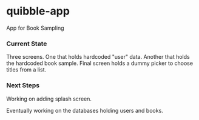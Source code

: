 # quibble-app
App for Book Sampling

### Current State

Three screens. One that holds hardcoded "user" data. Another that holds the hardcoded book sample. Final screen holds a dummy picker to choose titles from a list.

### Next Steps

Working on adding splash screen.

Eventually working on the databases holding users and books.
